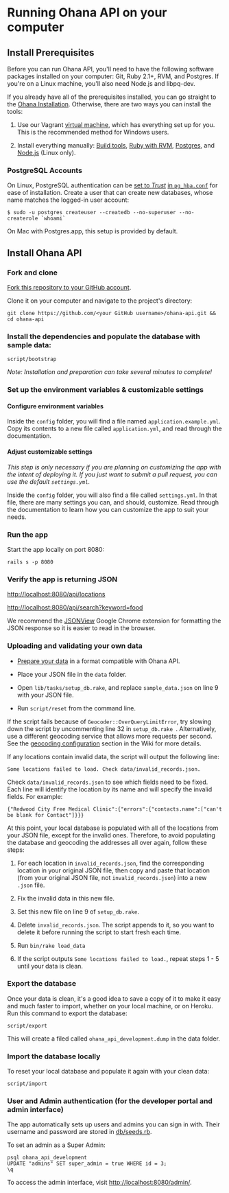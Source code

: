 # Running Ohana API on your computer

## Install Prerequisites

Before you can run Ohana API, you'll need to have the following software
packages installed on your computer: Git, Ruby 2.1+, RVM, and Postgres.
If you're on a Linux machine, you'll also need Node.js and libpq-dev.

If you already have all of the prerequisites installed, you can go straight
to the [Ohana Installation](#install-ohana-api). Otherwise, there are two ways
you can install the tools:

1. Use our Vagrant [virtual machine][dev-box], which has everything set up for
you. This is the recommended method for Windows users.

[dev-box]: https://github.com/codeforamerica/ohana-api-dev-box

2. Install everything manually: [Build tools][build-tools], [Ruby with RVM][ruby],
[Postgres][postgres], and [Node.js][node] (Linux only).

[build-tools]: https://github.com/codeforamerica/howto/blob/master/Build-Tools.md
[ruby]: https://github.com/codeforamerica/howto/blob/master/Ruby.md
[postgres]: https://github.com/codeforamerica/howto/blob/master/PostgreSQL.md
[node]: https://github.com/codeforamerica/howto/blob/master/Node.js.md

### PostgreSQL Accounts

On Linux, PostgreSQL authentication can be [set to _Trust_](http://www.postgresql.org/docs/9.1/static/auth-methods.html#AUTH-TRUST) [in `pg_hba.conf`](https://wiki.postgresql.org/wiki/Client_Authentication) for ease of installation. Create a user that can create new databases, whose name matches the logged-in user account:

    $ sudo -u postgres createuser --createdb --no-superuser --no-createrole `whoami`

On Mac with Postgres.app, this setup is provided by default.

## Install Ohana API

### Fork and clone

[Fork this repository to your GitHub account][fork].

Clone it on your computer and navigate to the project's directory:

    git clone https://github.com/<your GitHub username>/ohana-api.git && cd ohana-api

[fork]: http://help.github.com/fork-a-repo/

### Install the dependencies and populate the database with sample data:

    script/bootstrap

_Note: Installation and preparation can take several minutes to complete!_

### Set up the environment variables & customizable settings

#### Configure environment variables
Inside the `config` folder, you will find a file named `application.example.yml`.
Copy its contents to a new file called `application.yml`, and read through the documentation.

#### Adjust customizable settings
_This step is only necessary if you are planning on customizing the app with_
_the intent of deploying it. If you just want to submit a pull request, you can_
_use the default `settings.yml`._

Inside the `config` folder, you will also find a file called `settings.yml`.
In that file, there are many settings you can, and should, customize.
Read through the documentation to learn how you can customize the app to suit
your needs.

### Run the app

Start the app locally on port 8080:

    rails s -p 8080

### Verify the app is returning JSON

[http://localhost:8080/api/locations](http://localhost:8080/api/locations)

[http://localhost:8080/api/search?keyword=food](http://localhost:8080/api/search?keyword=food)

We recommend the [JSONView][jsonview] Google Chrome extension for formatting
the JSON response so it is easier to read in the browser.

[jsonview]: https://chrome.google.com/webstore/detail/jsonview/chklaanhfefbnpoihckbnefhakgolnmc

### Uploading and validating your own data

- [Prepare your data][prepare] in a format compatible with Ohana API.

- Place your JSON file in the `data` folder.

- Open `lib/tasks/setup_db.rake`, and replace `sample_data.json` on line 9
with your JSON file.

- Run `script/reset` from the command line.

If the script fails because of `Geocoder::OverQueryLimitError`, try slowing
down the script by uncommenting line 32 in `setup_db.rake `. Alternatively,
use a different geocoding service that allows more requests per second.
See the [geocoding configuration][geocode] section in the Wiki for more details.

If any locations contain invalid data, the script will output the following line:
```
Some locations failed to load. Check data/invalid_records.json.
```
Check `data/invalid_records.json` to see which fields need to be fixed.
Each line will identify the location by its name and will specify the invalid
fields. For example:
```
{"Redwood City Free Medical Clinic":{"errors":{"contacts.name":["can't be blank for Contact"]}}}
```
At this point, your local database is populated with all of the locations from your
JSON file, except for the invalid ones. Therefore, to avoid populating the database
and geocoding the addresses all over again, follow these steps:

1. For each location in `invalid_records.json`, find the corresponding location
in your original JSON file, then copy and paste that location (from your
original JSON file, not `invalid_records.json`) into a new `.json` file.

2. Fix the invalid data in this new file.

3. Set this new file on line 9 of `setup_db.rake`.

4. Delete `invalid_records.json`. The script appends to it, so you want to
delete it before running the script to start fresh each time.

5. Run `bin/rake load_data`

6. If the script outputs `Some locations failed to load.`, repeat steps 1 - 5
until your data is clean.

[prepare]: https://github.com/codeforamerica/ohana-api/wiki/Populating-the-Postgres-database-from-a-JSON-file
[geocode]: https://github.com/codeforamerica/ohana-api/wiki/How-to-deploy-the-Ohana-API-to-your-Heroku-account#geocoding-configuration

### Export the database

Once your data is clean, it's a good idea to save a copy of it to make it easy
and much faster to import, whether on your local machine, or on Heroku.
Run this command to export the database:

```
script/export
```
This will create a filed called `ohana_api_development.dump` in the data folder.

### Import the database locally

To reset your local database and populate it again with your clean data:
```
script/import
```

### User and Admin authentication (for the developer portal and admin interface)

The app automatically sets up users and admins you can sign in with.
Their username and password are stored in [db/seeds.rb][seeds].

[seeds]: https://github.com/codeforamerica/ohana-api/blob/master/db/seeds.rb

To set an admin as a Super Admin:

    psql ohana_api_development
    UPDATE "admins" SET super_admin = true WHERE id = 3;
    \q

To access the admin interface, visit [http://localhost:8080/admin/](http://localhost:8080/admin/).
